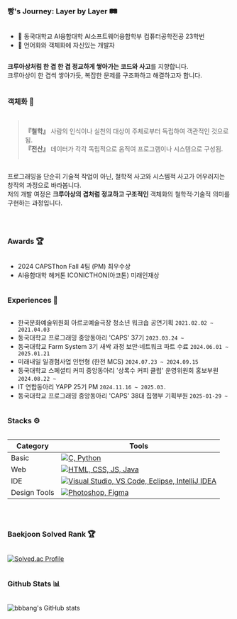 <!--Database-->
<div style="display:flex; flex-direction:column; align-items:flex-start;">

 ### 빵's Journey: Layer by Layer 🛤
- 🥐 동국대학교 AI융합대학 AI소프트웨어융합학부 컴퓨터공학전공 23학번
- 🥖 언어화와 객체화에 자신있는 개발자

**크루아상처럼 한 겹 한 겹 정교하게 쌓아가는 코드와 사고**를 지향합니다.<br>
크루아상이 한 겹씩 쌓아가듯, 복잡한 문제를 구조화하고 해결하고자 합니다. <br>

### 객체화 🔭
> **『철학』** 사람의 인식이나 실천의 대상이 주체로부터 독립하여 객관적인 것으로 됨.<br>
  **『전산』** 데이터가 각각 독립적으로 움직여 프로그램이나 시스템으로 구성됨.

프로그래밍을 단순히 기술적 작업이 아닌, 철학적 사고와 시스템적 사고가 어우러지는 창작의 과정으로 바라봅니다.  
저의 개발 여정은 **크루아상의 겹처럼 정교하고 구조적인** 객체화의 철학적·기술적 의미를 구현하는 과정입니다.

---

### Awards 🏆

- 2024 CAPSThon Fall 4팀 (PM) 최우수상
- AI융합대학 해커톤 ICONICTHON(아코톤) 미래인재상

### Experiences 📒

- 한국문화예술위원회 아르코예술극장 청소년 워크숍 공연기획  `2021.02.02 ~ 2021.04.03`
- 동국대학교 프로그래밍 중앙동아리 'CAPS' 37기 `2023.03.24 ~`
- 동국대학교 Farm System 3기 새싹 과정 보안·네트워크 파트 수료 `2024.06.01 ~ 2025.01.21`
- 미래내일 일경험사업 인턴형 (한전 MCS) `2024.07.23 ~ 2024.09.15`
- 동국대학교 스페셜티 커피 중앙동아리 '상록수 커피 클럽' 운영위원회 홍보부원 `2024.08.22 ~`
- IT 연합동아리 YAPP 25기 PM `2024.11.16 ~ 2025.03.`
- 동국대학교 프로그래밍 중앙동아리 'CAPS' 38대 집행부 기획부원 `2025-01-29 ~`



### Stacks ⚙️
<table>
  <thead>
    <tr>
      <th>Category</th>
      <th>Tools</th>
    </tr>
  </thead>
  <tbody>
    <tr>
      <td>Basic</td>
      <td>
        <a href="https://skillicons.dev"><img src="https://skillicons.dev/icons?i=c,python" alt="C, Python"></a>
      </td>
    </tr>
    <tr>
      <td>Web</td>
      <td>
        <a href="https://skillicons.dev"><img src="https://skillicons.dev/icons?i=html,css,js,java,mysql" alt="HTML, CSS, JS, Java"></a>
      </td>
    </tr>
    <tr>
      <td>IDE</td>
      <td>
        <a href="https://skillicons.dev"><img src="https://skillicons.dev/icons?i=visualstudio,vscode,eclipse,idea" alt="Visual Studio, VS Code, Eclipse, IntelliJ IDEA"></a>
      </td>
    </tr>
    <tr>
      <td>Design Tools</td>
      <td>
        <a href="https://skillicons.dev"><img src="https://skillicons.dev/icons?i=ps,figma" alt="Photoshop, Figma"></a>
      </td>
    </tr>
  </tbody>
</table>


---

### Baekjoon Solved Rank 🏆
[![Solved.ac Profile](http://mazassumnida.wtf/api/v2/generate_badge?boj=wonw512)](https://solved.ac/wonw512)

### Github Stats 📊
![bbbang's GitHub stats](https://github-readme-stats.vercel.app/api?username=z1-won&show_icons=true&theme=radical)
